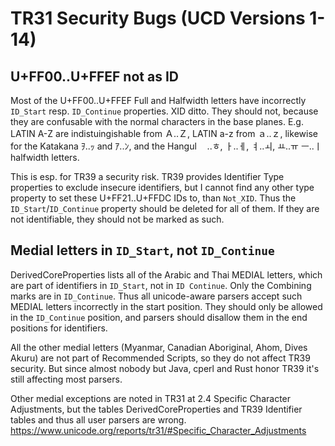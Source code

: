 TR31 Security Bugs (UCD Versions 1-14)
======================================

U+FF00..U+FFEF not as ID
---------------------------

Most of the U+FF00..U+FFEF Full and Halfwidth letters have incorrectly
`ID_Start` resp.  `ID_Continue` properties. XID ditto.
They should not, because they are confusable with the normal
characters in the base planes.  E.g. LATIN A-Z are indistuingishable
from Ａ..Ｚ, LATIN a-z from ａ..ｚ, likewise for the Katakana ｦ..ｯ and
ｱ..ﾝ, and the Hangul ﾠ..ﾾ, ￂ..ￇ, ￊ..ￏ, ￒ..ￗ ￚ..ￜ halfwidth letters.

This is esp. for TR39 a security risk. TR39 provides Identifier Type
properties to exclude insecure identifiers, but I cannot find any
other type property to set these U+FF21..U+FFDC IDs to, than
`Not_XID`. Thus the `ID_Start`/`ID_Continue` property should be
deleted for all of them. If they are not identifiable, they should not
be marked as such.

Medial letters in `ID_Start`, not `ID_Continue`
-------------------------------------------------

DerivedCoreProperties lists all of the Arabic and Thai MEDIAL letters,
which are part of identifiers in `ID_Start`, not in `ID Continue`. Only
the Combining marks are in `ID_Continue`.  Thus all unicode-aware
parsers accept such MEDIAL letters incorrectly in the start
position. They should only be allowed in the `ID_Continue` position,
and parsers should disallow them in the end positions for identifiers.

All the other medial letters (Myanmar, Canadian Aboriginal, Ahom,
Dives Akuru) are not part of Recommended Scripts, so they do not
affect TR39 security. But since almost nobody but Java, cperl and Rust
honor TR39 it's still affecting most parsers.

Other medial exceptions are noted in TR31 at 2.4 Specific Character
Adjustments, but the tables DerivedCoreProperties and TR39 Identifier
tables and thus all user parsers are wrong.
<https://www.unicode.org/reports/tr31/#Specific_Character_Adjustments>

